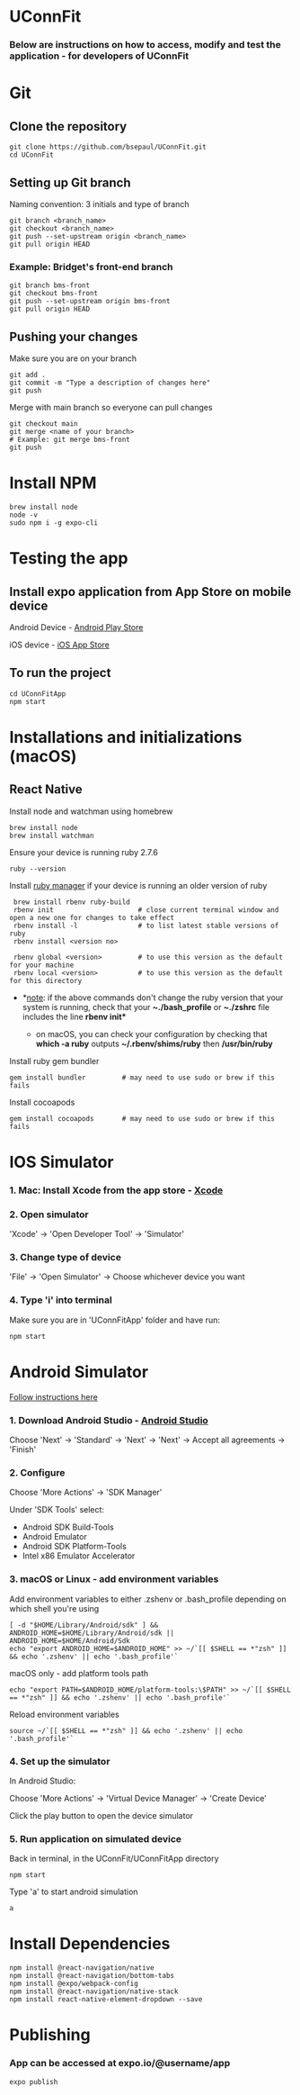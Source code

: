 # UConnFit

### Below are instructions on how to access, modify and test the application - for developers of UConnFit

# Git

## Clone the repository

    git clone https://github.com/bsepaul/UConnFit.git
    cd UConnFit

## Setting up Git branch

Naming convention: 3 initials and type of branch

    git branch <branch_name>
    git checkout <branch_name>
    git push --set-upstream origin <branch_name>
    git pull origin HEAD

### Example: Bridget's front-end branch

    git branch bms-front
    git checkout bms-front
    git push --set-upstream origin bms-front
    git pull origin HEAD

## Pushing your changes

Make sure you are on your branch

    git add .
    git commit -m "Type a description of changes here"
    git push

Merge with main branch so everyone can pull changes

    git checkout main
    git merge <name of your branch>
    # Example: git merge bms-front
    git push

# Install NPM

    brew install node
    node -v
    sudo npm i -g expo-cli

# Testing the app

## Install expo application from App Store on mobile device

Android Device - [Android Play Store](https://play.google.com/store/apps/details?id=host.exp.exponent)

iOS device - [iOS App Store](https://apps.apple.com/app/expo-go/id982107779)

## To run the project

    cd UConnFitApp
    npm start

# Installations and initializations (macOS)

## React Native

Install node and watchman using homebrew

    brew install node
    brew install watchman

Ensure your device is running ruby 2.7.6

    ruby --version

Install [ruby manager](https://github.com/rbenv/rbenv) if your device is running an older version of ruby

     brew install rbenv ruby-build
     rbenv init                     # close current terminal window and open a new one for changes to take effect
     rbenv install -l               # to list latest stable versions of ruby
     rbenv install <version no>

     rbenv global <version>         # to use this version as the default for your machine
     rbenv local <version>          # to use this version as the default for this directory

- \*[note](https://github.com/rbenv/rbenv/issues/939): if the above commands don't change the ruby version that your system is running, check that your **~./bash_profile** or **~./zshrc** file includes the line **rbenv init\***

  - on macOS, you can check your configuration by checking that **which -a ruby** outputs **~/.rbenv/shims/ruby** then **/usr/bin/ruby**

Install ruby gem bundler

    gem install bundler         # may need to use sudo or brew if this fails

Install cocoapods

    gem install cocoapods       # may need to use sudo or brew if this fails

# IOS Simulator

### 1. Mac: Install Xcode from the app store - [Xcode](https://apps.apple.com/us/app/xcode/id497799835?mt=12)

### 2. Open simulator

'Xcode' -> 'Open Developer Tool' -> 'Simulator'

### 3. Change type of device

'File' -> 'Open Simulator' -> Choose whichever device you want

### 4. Type 'i' into terminal

Make sure you are in 'UConnFitApp' folder and have run:

    npm start

# Android Simulator

[Follow instructions here](https://docs.expo.dev/workflow/android-studio-emulator/)

### 1. Download Android Studio - [Android Studio](https://developer.android.com/studio)

Choose 'Next' -> 'Standard' -> 'Next' -> 'Next' -> Accept all agreements -> 'Finish'

### 2. Configure

Choose 'More Actions' -> 'SDK Manager'

Under 'SDK Tools' select:

- Android SDK Build-Tools
- Android Emulator
- Android SDK Platform-Tools
- Intel x86 Emulator Accelerator

### 3. macOS or Linux - add environment variables

Add environment variables to either .zshenv or .bash_profile depending on which shell you're using

    [ -d "$HOME/Library/Android/sdk" ] && ANDROID_HOME=$HOME/Library/Android/sdk || ANDROID_HOME=$HOME/Android/Sdk
    echo "export ANDROID_HOME=$ANDROID_HOME" >> ~/`[[ $SHELL == *"zsh" ]] && echo '.zshenv' || echo '.bash_profile'`

macOS only - add platform tools path

    echo "export PATH=$ANDROID_HOME/platform-tools:\$PATH" >> ~/`[[ $SHELL == *"zsh" ]] && echo '.zshenv' || echo '.bash_profile'`

Reload environment variables

    source ~/`[[ $SHELL == *"zsh" ]] && echo '.zshenv' || echo '.bash_profile'`

### 4. Set up the simulator

In Android Studio:

Choose 'More Actions' -> 'Virtual Device Manager' -> 'Create Device'

Click the play button to open the device simulator

### 5. Run application on simulated device

Back in terminal, in the UConnFit/UConnFitApp directory

    npm start

Type 'a' to start android simulation

    a

# Install Dependencies

    npm install @react-navigation/native
    npm install @react-navigation/bottom-tabs
    npm install @expo/webpack-config
    npm install @react-navigation/native-stack
    npm install react-native-element-dropdown --save

# Publishing

### App can be accessed at expo.io/@username/app

    expo publish

